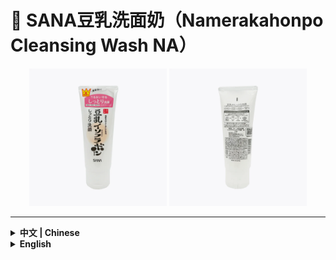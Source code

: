 

# 🧴 SANA豆乳洗面奶（Namerakahonpo Cleansing Wash NA）

<div align="center">
  <img src="../../assets/skincare/img/SANA_01.webp" alt="SANA豆乳洗面奶正面" width="220" />
  <img src="../../assets/skincare/img/SANA_02.webp" alt="SANA豆乳洗面奶背面" width="220" />
</div>

---

<details>
<summary><strong>中文 | Chinese</strong></summary>

<details>
<summary><strong>基础信息</strong>（点击展开）</summary>

| 品牌   | 产地     | 规格  |
| ------ | -------- | ----- |
| SANA（莎娜） | 日本、中国 | 150g  |

</details>

## ✨ 产品简介
> SANA豆乳洗面奶是日本超人气的温和洁面产品，主打豆乳发酵液保湿成分，泡沫绵密丰富。

## 🧾 洁面类型
皂基为主、复配甜菜碱表活

## 🧾 主要成分
豆乳发酵液（水解大豆蛋白）、甘油、植物性清洁成分
无香料、无色素、无矿物油

## 📝 使用方法
1. 取适量（约1cm）于掌心，加水揉搓起泡。
2. 将泡沫均匀涂抹于湿润的面部，轻柔打圈按摩。
3. 用清水彻底冲洗干净。

## 🧑‍💻 使用体验
> - 皂基洗面奶，清洁力不用担心，但要注意可能的清洁力过强
> - 适合混合与油性皮肤，不适合干皮 (虽然我这个超级大沙漠用起来感觉还挺好的，大概是保湿做的好)
> - 使用后容易出现皮肤干燥，要注意做好保湿
> - 瓶盖设计缺陷，导致很容易把使用后残留在瓶口的洗面奶流出来
> - 有足够的耐心的话，建议搭配起泡网使用，打出来的泡沫真的很细腻
> - 添加物基本是噱头，没太大实际效果


</details>

<details>
<summary><strong>English</strong></summary>

<details>
<summary><strong>Basic Info</strong> (click to expand)</summary>

| Brand | Origin      | Net Weight |
| ----- | ----------- | ---------- |
| SANA  | Japan/China | 150g       |

</details>

## ✨ Product Introduction
> SANA Soy Milk Cleansing Wash is a super popular gentle cleanser from Japan, featuring soy milk ferment extract for hydration and a dense, rich foam.

## 🧾 Key Ingredients
```
Soy milk ferment extract (hydrolyzed soy protein), glycerin, plant-based cleansing agents
No fragrance, no colorants, no mineral oil
```
## 📝 How to Use
1. Squeeze about 1cm onto your palm, add water and lather up.
2. Apply the foam evenly to your wet face and gently massage in circles.
3. Rinse thoroughly with water.

## 🧑‍💻 User Experience
> - Soap-based cleanser, so cleansing power is strong—be aware it may be too much for some
> - Best for combination and oily skin, not suitable for dry skin
> - May cause dryness after use, so be sure to moisturize well
> - The cap design is flawed, so leftover cleanser tends to leak from the opening
> - If you have patience, use a foaming net—the foam you get is super fine and dense!

</details>


